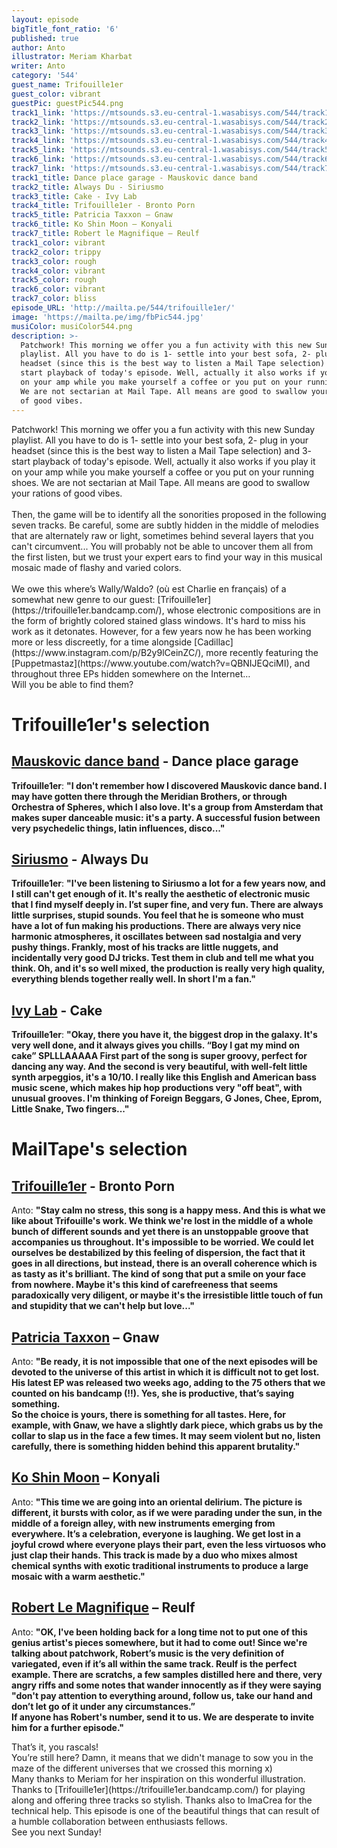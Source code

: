 ```yaml
---
layout: episode
bigTitle_font_ratio: '6'
published: true
author: Anto
illustrator: Meriam Kharbat
writer: Anto
category: '544'
guest_name: Trifouille1er
guest_color: vibrant
guestPic: guestPic544.png
track1_link: 'https://mtsounds.s3.eu-central-1.wasabisys.com/544/track1.mp3'
track2_link: 'https://mtsounds.s3.eu-central-1.wasabisys.com/544/track2.mp3'
track3_link: 'https://mtsounds.s3.eu-central-1.wasabisys.com/544/track3.mp3'
track4_link: 'https://mtsounds.s3.eu-central-1.wasabisys.com/544/track4.mp3'
track5_link: 'https://mtsounds.s3.eu-central-1.wasabisys.com/544/track5.mp3'
track6_link: 'https://mtsounds.s3.eu-central-1.wasabisys.com/544/track6.mp3'
track7_link: 'https://mtsounds.s3.eu-central-1.wasabisys.com/544/track7.mp3'
track1_title: Dance place garage - Mauskovic dance band
track2_title: Always Du - Siriusmo
track3_title: Cake - Ivy Lab
track4_title: Trifouille1er - Bronto Porn
track5_title: Patricia Taxxon – Gnaw
track6_title: Ko Shin Moon – Konyali
track7_title: Robert le Magnifique – Reulf
track1_color: vibrant
track2_color: trippy
track3_color: rough
track4_color: vibrant
track5_color: rough
track6_color: vibrant
track7_color: bliss
episode_URL: 'http://mailta.pe/544/trifouille1er/'
image: 'https://mailta.pe/img/fbPic544.jpg'
musiColor: musiColor544.png
description: >-
  Patchwork! This morning we offer you a fun activity with this new Sunday
  playlist. All you have to do is 1- settle into your best sofa, 2- plug in your
  headset (since this is the best way to listen a Mail Tape selection) and 3-
  start playback of today's episode. Well, actually it also works if you play it
  on your amp while you make yourself a coffee or you put on your running shoes.
  We are not sectarian at Mail Tape. All means are good to swallow your rations
  of good vibes.
---
```

<p id="introduction">
	Patchwork! This morning we offer you a fun activity with this new Sunday playlist. All you have to do is 1- settle into your best sofa, 2- plug in your headset (since this is the best way to listen a Mail Tape selection) and 3- start playback of today's episode. Well, actually it also works if you play it on your amp while you make yourself a coffee or you put on your running shoes. We are not sectarian at Mail Tape. All means are good to swallow your rations of good vibes.
<br><br>Then, the game will be to identify all the sonorities proposed in the following seven tracks. Be careful, some are subtly hidden in the middle of melodies that are alternately raw or light, sometimes behind several layers that you can't circumvent... You will probably not be able to uncover them all from the first listen, but we trust your expert ears to find your way in this musical mosaic made of flashy and varied colors.
<br><br>We owe this where’s Wally/Waldo? (où est Charlie en français) of a somewhat new genre to our guest: [Trifouille1er](https://trifouille1er.bandcamp.com/), whose electronic compositions are in the form of brightly colored stained glass windows. It's hard to miss his work as it detonates. However, for a few years now he has been working more or less discreetly, for a time alongside [Cadillac](https://www.instagram.com/p/B2y9lCeinZC/), more recently featuring the [Puppetmastaz](https://www.youtube.com/watch?v=QBNIJEQciMI), and throughout three EPs hidden somewhere on the Internet…
<br>Will you be able to find them?
</p>

# Trifouille1er's selection

## [Mauskovic dance band](https://mauskovicdanceband.bandcamp.com/) - Dance place garage

**Trifouille1er**: **"**I don't remember how I discovered Mauskovic dance band. I may have gotten there through the Meridian Brothers, or through Orchestra of Spheres, which I also love. It's a group from Amsterdam that makes super danceable music: it's a party. A successful fusion between very psychedelic things, latin influences, disco...**"**

## [Siriusmo](https://siriusmomusic.bandcamp.com)  - Always Du

**Trifouille1er**: **"**I've been listening to Siriusmo a lot for a few years now, and I still can't get enough of it. It's really the aesthetic of electronic music that I find myself deeply in. I’st super fine, and very fun. There are always little surprises, stupid sounds. You feel that he is someone who must have a lot of fun making his productions. There are always very nice harmonic atmospheres, it oscillates between sad nostalgia and very pushy things. Frankly, most of his tracks are little nuggets, and incidentally very good DJ tricks. Test them in club and tell me what you think. Oh, and it's so well mixed, the production is really very high quality, everything blends together really well. In short I'm a fan.**"**

## [Ivy Lab](https://ivylab.bandcamp.com) - Cake

**Trifouille1er**: **"**Okay, there you have it, the biggest drop in the galaxy. It's very well done, and it always gives you chills. “Boy I gat my mind on cake” SPLLLAAAAA
First part of the song is super groovy, perfect for dancing any way. And the second is very beautiful, with well-felt little synth arpeggios, it's a 10/10. I really like this English and American bass music scene, which makes hip hop productions very "off beat", with unusual grooves. I'm thinking of Foreign Beggars, G Jones, Chee, Eprom, Little Snake, Two fingers...**"**

# MailTape's selection

## [Trifouille1er](https://trifouille1er.bandcamp.com/) - Bronto Porn

Anto: **"**Stay calm no stress, this song is a happy mess. And this is what we like about Trifouille's work. We think we're lost in the middle of a whole bunch of different sounds and yet there is an unstoppable groove that accompanies us throughout. It's impossible to be worried. We could let ourselves be destabilized by this feeling of dispersion, the fact that it goes in all directions, but instead, there is an overall coherence which is as tasty as it's brilliant. The kind of song that put a smile on your face from nowhere. Maybe it's this kind of carefreeness that seems paradoxically very diligent, or maybe it's the irresistible little touch of fun and stupidity that we can't help but love...**"**

## [Patricia Taxxon](https://patriciataxxon.bandcamp.com/) – Gnaw

Anto: **"**Be ready, it is not impossible that one of the next episodes will be devoted to the universe of this artist in which it is difficult not to get lost. His latest EP was released two weeks ago, adding to the 75 others that we counted on his bandcamp (!!). Yes, she is productive, that’s saying something.
<br>So the choice is yours, there is something for all tastes. Here, for example, with Gnaw, we have a slightly dark piece, which grabs us by the collar to slap us in the face a few times. It may seem violent but no, listen carefully, there is something hidden behind this apparent brutality.**"**

## [Ko Shin Moon](https://koshinmoon.bandcamp.com/) – Konyali

Anto: **"**This time we are going into an oriental delirium. The picture is different, it bursts with color, as if we were parading under the sun, in the middle of a foreign alley, with new instruments emerging from everywhere. It’s a celebration, everyone is laughing. We get lost in a joyful crowd where everyone plays their part, even the less virtuosos who just clap their hands. This track is made by a duo who mixes almost chemical synths with exotic traditional instruments to produce a large mosaic with a warm aesthetic.**"**

## [Robert Le Magnifique](https://robertlemagnifique.bandcamp.com) – Reulf

Anto: **"**OK, I've been holding back for a long time not to put one of this genius artist's pieces somewhere, but it had to come out! Since we're talking about patchwork, Robert’s music is the very definition of variegated, even if it’s all within the same track. Reulf is the perfect example. There are scratchs, a few samples distilled here and there, very angry riffs and some notes that wander innocently as if they were saying "don't pay attention to everything around, follow us, take our hand and don’t let go of it under any circumstances.”
<br>If anyone has Robert's number, send it to us. We are desperate to invite him for a further episode.**"**

<p id="outroduction">That’s it, you rascals!
<br>You’re still here? Damn, it means that we didn't manage to sow you in the maze of the different universes that we crossed this morning x)
<br>Many thanks to Meriam for her inspiration on this wonderful illustration. Thanks to [Trifouille1er](https://trifouille1er.bandcamp.com/) for playing along and offering three tracks so stylish. Thanks also to ImaCrea for the technical help. This episode is one of the beautiful things that can result of a humble collaboration between enthusiasts fellows.
<br>See you next Sunday!</p>
